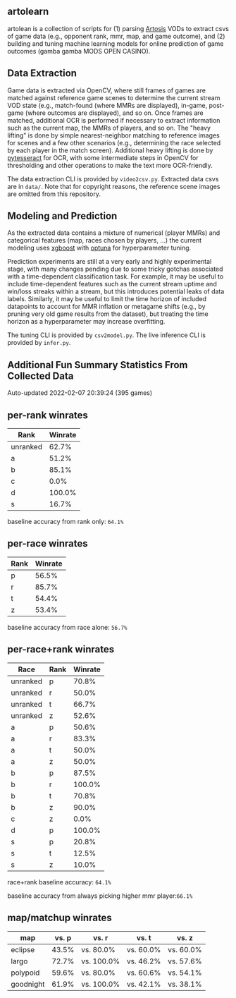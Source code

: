 artolearn
---------

artolean is a collection of scripts for (1) parsing [Artosis](https://twitch.tv/artosis) VODs to extract csvs of game data (e.g., opponent rank, mmr, map, and game outcome), and (2) building and tuning machine learning models for online prediction of game outcomes (gamba gamba MODS OPEN CASINO).

Data Extraction
---------------
Game data is extracted via OpenCV, where still frames of games are matched against reference game scenes to determine the current stream VOD state (e.g., match-found (where MMRs are displayed), in-game, post-game (where outcomes are displayed), and so on.
Once frames are matched, additional OCR is performed if necessary to extract information such as the current map, the MMRs of players, and so on.
The "heavy lifting" is done by simple nearest-neighbor matching to reference images for scenes and a few other scenarios (e.g., determining the race selected by each player in the match screen).
Additional heavy lifting is done by [pytesseract](https://pypi.org/project/pytesseract/) for OCR, with some intermediate steps in OpenCV for thresholding and other operations to make the text more OCR-friendly.

The data extraction CLI is provided by `video2csv.py`.
Extracted data csvs are in `data/`.
Note that for copyright reasons, the reference scene images are omitted from
this repository.

Modeling and Prediction
-----------------------
As the extracted data contains a mixture of numerical (player MMRs) and categorical features (map, races chosen by players, ...) the current modeling uses [xgboost](https://xgboost.readthedocs.io/en/stable/) with [optuna](https://optuna.org/) for hyperparameter tuning.

Prediction experiments are still at a very early and highly experimental stage, with many changes pending due to some tricky gotchas associated with a time-dependent classification task.
For example, it may be useful to include time-dependent features such as the current stream uptime and win/loss streaks within a stream, but this introduces potential leaks of data labels.
Similarly, it may be useful to limit the time horizon of included datapoints to account for MMR inflation or metagame shifts (e.g., by pruning very old game results from the dataset), but treating the time horizon as a hyperparameter may increase overfitting.

The tuning CLI is provided by `csv2model.py`.
The live inference CLI is provided by `infer.py`.

Additional Fun Summary Statistics From Collected Data
-----------------------------------------------------
Auto-updated 2022-02-07 20:39:24 (395 games)

per-rank winrates
-----------------
Rank | Winrate
---- | -------
unranked | 62.7%
a | 51.2%
b | 85.1%
c | 0.0%
d | 100.0%
s | 16.7%

 baseline accuracy from rank only: `64.1%`

per-race winrates
-----------------
Rank | Winrate
---- | -------
p | 56.5%
r | 85.7%
t | 54.4%
z | 53.4%

 baseline accuracy from race alone: `56.7%`

per-race+rank winrates
----------------------
Race | Rank | Winrate 
---- | ---- | ------- 
unranked | p | 70.8%
unranked | r | 50.0%
unranked | t | 66.7%
unranked | z | 52.6%
a | p | 50.6%
a | r | 83.3%
a | t | 50.0%
a | z | 50.0%
b | p | 87.5%
b | r | 100.0%
b | t | 70.8%
b | z | 90.0%
c | z | 0.0%
d | p | 100.0%
s | p | 20.8%
s | t | 12.5%
s | z | 10.0%

 race+rank baseline accuracy: `64.1%`

baseline accuracy from always picking higher mmr player:`66.1%`

map/matchup winrates
--------------------

map | vs. p | vs. r | vs. t | vs. z
------|------|------|------|------
eclipse | 43.5% | vs. 80.0% | vs. 60.0% | vs. 60.0%
largo | 72.7% | vs. 100.0% | vs. 46.2% | vs. 57.6%
polypoid | 59.6% | vs. 80.0% | vs. 60.6% | vs. 54.1%
goodnight | 61.9% | vs. 100.0% | vs. 42.1% | vs. 38.1%
